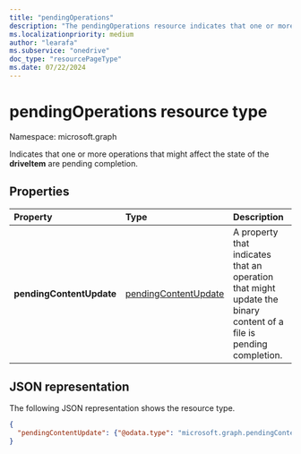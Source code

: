 ```yaml
---
title: "pendingOperations"
description: "The pendingOperations resource indicates that one or more operations that might affect the state of the driveItem are pending completion."
ms.localizationpriority: medium
author: "learafa"
ms.subservice: "onedrive"
doc_type: "resourcePageType"
ms.date: 07/22/2024
---
```


# pendingOperations resource type

Namespace: microsoft.graph

Indicates that one or more operations that might affect the state of the **driveItem** are pending completion.

## Properties

| Property                | Type        | Description |
|:------------------------|:------------|:------------|
|**pendingContentUpdate** |[pendingContentUpdate](pendingcontentupdate.md)|A property that indicates that an operation that might update the binary content of a file is pending completion.|

## JSON representation

The following JSON representation shows the resource type.

<!-- {
  "blockType": "resource",
  "optionalProperties": [

  ],
  "@odata.type": "microsoft.graph.pendingOperations",
  "baseType": null
}-->

```json
{
  "pendingContentUpdate": {"@odata.type": "microsoft.graph.pendingContentUpdate"}
}
```

<!-- uuid: 16cd6b66-4b1a-43a1-adaf-3a886856ed98
2019-02-04 14:57:30 UTC -->
<!-- {
  "type": "#page.annotation",
  "description": "The pendingOperations resource indicates that an operation that may affect the state of the DriveItem is pending completion.",
  "keywords": "pendingoperations,pendingoperations,operation,pendingcontentupdate",
  "section": "documentation",
  "tocPath": ""
}-->


